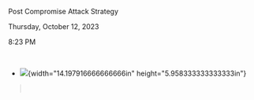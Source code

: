 Post Compromise Attack Strategy

Thursday, October 12, 2023

8:23 PM

 

-   ![](015_Post_Compromise_Attack_Strategy_000.png){width="14.197916666666666in" height="5.958333333333333in"}

>  
